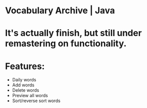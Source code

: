 # Vocabulary Archive | Java
# It's actually finish, but still under remastering on functionality.

# Features:
- Daily words
- Add words
- Delete words
- Preview all words
- Sort/reverse sort words
